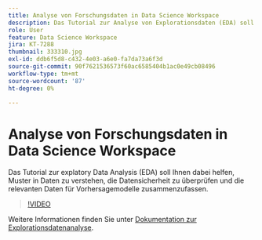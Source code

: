 ```yaml
---
title: Analyse von Forschungsdaten in Data Science Workspace
description: Das Tutorial zur Analyse von Explorationsdaten (EDA) soll Ihnen dabei helfen, Muster in Daten zu ermitteln, die Datensicherheit zu überprüfen und die relevanten Daten für Vorhersagemodelle zusammenzufassen.
role: User
feature: Data Science Workspace
jira: KT-7288
thumbnail: 333310.jpg
exl-id: ddb6f5d8-c432-4e03-a6e0-fa7da73a6f3d
source-git-commit: 90f7621536573f60ac6585404b1ac0e49cb08496
workflow-type: tm+mt
source-wordcount: '87'
ht-degree: 0%

---
```


# Analyse von Forschungsdaten in Data Science Workspace

Das Tutorial zur explatory Data Analysis (EDA) soll Ihnen dabei helfen, Muster in Daten zu verstehen, die Datensicherheit zu überprüfen und die relevanten Daten für Vorhersagemodelle zusammenzufassen.

>[!VIDEO](https://video.tv.adobe.com/v/333310)

Weitere Informationen finden Sie unter [Dokumentation zur Explorationsdatenanalyse](https://experienceleague.adobe.com/docs/experience-platform/data-science-workspace/jupyterlab/eda-notebook.html?lang=en).
